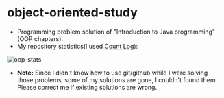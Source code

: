# object-oriented-study
- Programming problem solution of "Introduction to Java programming"(OOP chapters).
- My repository statistics(I used [Count Log](https://codetabs.com/count-loc/count-loc-online.html)): 



![oop-stats](https://user-images.githubusercontent.com/56651041/112359525-67fc0800-8ce2-11eb-801a-797be6588aff.PNG)


- **Note:** Since I didn't know how to use git/github while I were solving those problems, some of my solutions are gone, I couldn't found them. Please correct me if existing solutions are wrong. 
